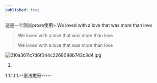 ```yaml
---
published: true
---
```


这是一个测试prose使用> We loved with a love that was more than love

> We loved with a love that was more than love

> We loved with a love that was more than love


![010a3611c7d6f044c2268048b742c3d4.jpg]({{site.baseurl}}/_posts/010a3611c7d6f044c2268048b742c3d4.jpg)


1.
1.1.1.1.1.--恶法撒哥-----

